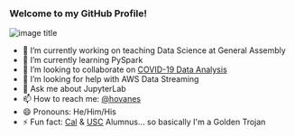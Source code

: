 ### Welcome to my GitHub Profile!
![image title](https://rushter.com/counter.svg)

- 🔭 I’m currently working on teaching Data Science at General Assembly
- 🌱 I’m currently learning PySpark
- 👯 I’m looking to collaborate on [COVID-19 Data Analysis](https://covid19.census.gov)
- 🤔 I’m looking for help with AWS Data Streaming
- 💬 Ask me about JupyterLab
- 📫 How to reach me: [@hovanes](twitter.com/hovanes)
- 😄 Pronouns: He/Him/His
- ⚡ Fun fact: [Cal](berkeley.edu) & [USC](usc.edu) Alumnus... so basically I'm a Golden Trojan
